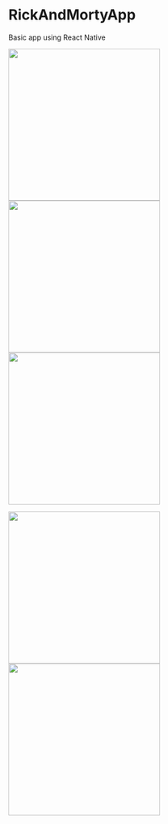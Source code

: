 # RickAndMortyApp

Basic app using React Native


<img src="https://user-images.githubusercontent.com/69693307/212561791-9550c70f-9b76-41a2-b910-13325185f0b4.png" width="300" /> <img src="https://user-images.githubusercontent.com/69693307/212561794-c0fb3c3b-8269-42b0-834e-79c35093cb28.png" width="300" /> <img src="https://user-images.githubusercontent.com/69693307/212561801-8c74194f-8006-4bdc-ac08-828b7baa1fae.png" width="300" />

<img src="https://user-images.githubusercontent.com/69693307/212561804-c40a1883-1b64-4cbd-a7fb-dbbff61c7c39.png" width="300" /> <img src="https://user-images.githubusercontent.com/69693307/212561805-86bf4032-4cb0-4c08-b4dd-5727fcb2d77c.png" width="300" />


